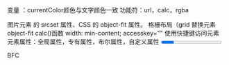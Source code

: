 变量 ：currentColor颜色与文字颜色一致
功能符：url，calc，rgba

图片元素 的 srcset 属性、CSS 的 object-fit 属性。
格栅布局（grid
替换元素object-fit
calc()函数
width: min-content;
accesskey=""     使用快捷键访问元素
元素属性：全局属性，专有属性，布尔属性，自定义属性
<progress ></progrsee>      进度条
:nth-of-type(odd)
:nth-of-type(even)


BFC